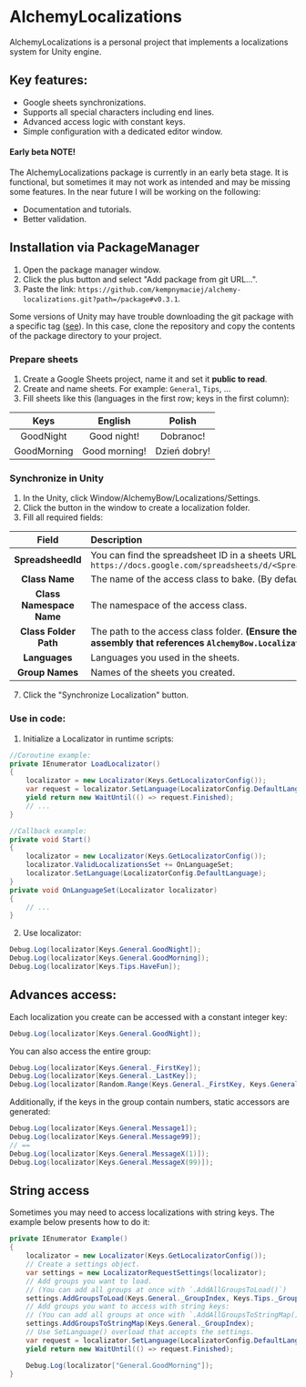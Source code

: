 # AlchemyLocalizations
AlchemyLocalizations is a personal project that implements a localizations system for Unity engine.

## Key features:
* Google sheets synchronizations.
* Supports all special characters including end lines.
* Advanced access logic with constant keys.
* Simple configuration with a dedicated editor window.

#### Early beta NOTE!
The AlchemyLocalizations package is currently in an early beta stage. It is functional, but sometimes it may not work as intended and may be missing some features.
In the near future I will be working on the following:
* Documentation and tutorials.
* Better validation.

## Installation via PackageManager
1. Open the package manager window.
2. Click the plus button and select "Add package from git URL...".
3. Paste the link: `https://github.com/kempnymaciej/alchemy-localizations.git?path=/package#v0.3.1`.

Some versions of Unity may have trouble downloading the git package with a specific tag ([see](https://issuetracker.unity3d.com/issues/package-resolution-error-when-using-a-git-dependency-referencing-an-annotated-tag-in-its-git-url)). In this case, clone the repository and copy the contents of the package directory to your project.

### Prepare sheets
1. Create a Google Sheets project, name it and set it **public to read**.
2. Create and name sheets. For example: `General`, `Tips`, ...
3. Fill sheets like this (languages in the first row; keys in the first column):

| Keys          | English         | Polish       |
| :---:         | :---:           | :---:        |
| GoodNight     | Good night!     | Dobranoc!    |
| GoodMorning   | Good morning!   | Dzień dobry! |

### Synchronize in Unity
1. In the Unity, click Window/AlchemyBow/Localizations/Settings.
2. Click the button in the window to create a localization folder.
3. Fill all required fields:

| Field                     | Description|
| :---:                     | :--- |
|**SpreadsheedId**          | You can find the spreadsheet ID in a sheets URL: `https://docs.google.com/spreadsheets/d/<SpreadsheedId>/edit#gid=0` |
|**Class Name**             | The name of the access class to bake. (By default Keys)|
|**Class Namespace Name**   | The namespace of the access class. |
|**Class Folder Path**      | The path to the access class folder. **(Ensure the folder is in an assembly that references `AlchemyBow.Localizations`!)** |
|**Languages**              | Languages you used in the sheets. |
|**Group Names**            | Names of the sheets you created. |

7. Click the "Synchronize Localization" button.

### Use in code:
1. Initialize a Localizator in runtime scripts:
```csharp
//Coroutine example:
private IEnumerator LoadLocalizator()
{
    localizator = new Localizator(Keys.GetLocalizatorConfig());
    var request = localizator.SetLanguage(LocalizatorConfig.DefaultLanguage);
    yield return new WaitUntil(() => request.Finished);
    // ...
}
```
```csharp
//Callback example:
private void Start()
{
    localizator = new Localizator(Keys.GetLocalizatorConfig());
    localizator.ValidLocalizationsSet += OnLanguageSet;
    localizator.SetLanguage(LocalizatorConfig.DefaultLanguage);
}
private void OnLanguageSet(Localizator localizator)
{
    // ...
}
```
2. Use localizator:
```csharp
Debug.Log(localizator[Keys.General.GoodNight]);
Debug.Log(localizator[Keys.General.GoodMorning]);
Debug.Log(localizator[Keys.Tips.HaveFun]);
```

## Advances access:
Each localization you create can be accessed with a constant integer key:
```csharp
Debug.Log(localizator[Keys.General.GoodNight]);
```

You can also access the entire group:
```csharp
Debug.Log(localizator[Keys.General._FirstKey]);
Debug.Log(localizator[Keys.General._LastKey]);
Debug.Log(localizator[Random.Range(Keys.General._FirstKey, Keys.General._LastKey + 1)]);
```

Additionally, if the keys in the group contain numbers, static accessors are generated:
```csharp
Debug.Log(localizator[Keys.General.Message1]);
Debug.Log(localizator[Keys.General.Message99]);
// ==
Debug.Log(localizator[Keys.General.MessageX(1)]);
Debug.Log(localizator[Keys.General.MessageX(99)]);
```

## String access
Sometimes you may need to access localizations with string keys. The example below presents how to do it:
```csharp
private IEnumerator Example()
{
    localizator = new Localizator(Keys.GetLocalizatorConfig());
    // Create a settings object.
    var settings = new LocalizatorRequestSettings(localizator);
    // Add groups you want to load.
    // (You can add all groups at once with `.AddAllGroupsToLoad()`)
    settings.AddGroupsToLoad(Keys.General._GroupIndex, Keys.Tips._GroupIndex);
    // Add groups you want to access with string keys:
    // (You can add all groups at once with `.AddAllGroupsToStringMap()`)
    settings.AddGroupsToStringMap(Keys.General._GroupIndex);
    // Use SetLanguage() overload that accepts the settings.
    var request = localizator.SetLanguage(LocalizatorConfig.DefaultLanguage, settings);
    yield return new WaitUntil(() => request.Finished);

    Debug.Log(localizator["General.GoodMorning"]);
}
```